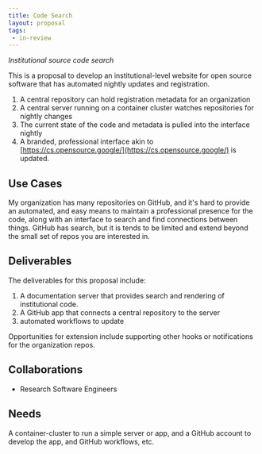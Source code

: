 ```yaml
---
title: Code Search
layout: proposal
tags: 
 - in-review
---
```


_Institutional source code search_

This is a proposal to develop an institutional-level website for open source software that
has automated nightly updates and registration.

1. A central repository can hold registration metadata for an organization
2. A central server running on a container cluster watches repositories for nightly changes
3. The current state of the code and metadata is pulled into the interface nightly
4. A branded, professional interface akin to [https://cs.opensource.google/](https://cs.opensource.google/) is updated.

## Use Cases

My organization has many repositories on GitHub, and it's hard to provide an automated,
and easy means to maintain a professional presence for the code, along with an interface
to search and find connections between things. GitHub has search, but it is tends to
be limited and extend beyond the small set of repos you are interested in.

## Deliverables

The deliverables for this proposal include:

 1. A documentation server that provides search and rendering of institutional code.
 2. A GitHub app that connects a central repository to the server
 3. automated workflows to update

Opportunities for extension include supporting other hooks or notifications for the organization repos.

## Collaborations

* Research Software Engineers

## Needs

A container-cluster to run a simple server or app, and a GitHub account to develop
the app, and GitHub workflows, etc.
